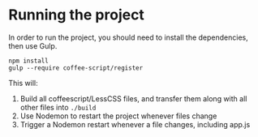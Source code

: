 # Running the project

In order to run the project, you should need to install the dependencies, then use Gulp.
```
npm install
gulp --require coffee-script/register
```

This will: 

1. Build all coffeescript/LessCSS files, and transfer them along with all other files into `./build` 
2. Use Nodemon to restart the project whenever files change
3. Trigger a Nodemon restart whenever a file changes, including app.js